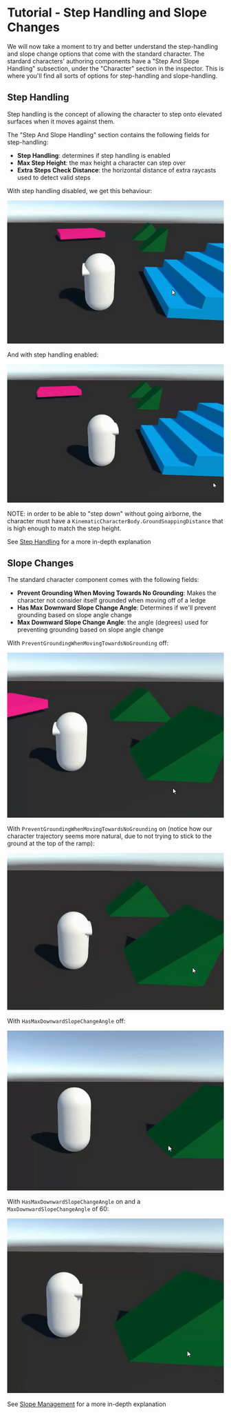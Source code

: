 
# Tutorial - Step Handling and Slope Changes

We will now take a moment to try and better understand the step-handling and slope change options that come with the standard character. The stardard characters' authoring components have a "Step And Slope Handling" subsection, under the "Character" section in the inspector. This is where you'll find all sorts of options for step-handling and slope-handling.

## Step Handling

Step handling is the concept of allowing the character to step onto elevated surfaces when it moves against them.

The "Step And Slope Handling" section contains the following fields for step-handling:
* **Step Handling**: determines if step handling is enabled
* **Max Step Height**: the max height a character can step over
* **Extra Steps Check Distance**: the horizontal distance of extra raycasts used to detect valid steps

With step handling disabled, we get this behaviour:

![](../Images/tutorial_stephandling_off.gif)

And with step handling enabled:

![](../Images/tutorial_stephandling_on.gif)

NOTE: in order to be able to "step down" without going airborne, the character must have a `KinematicCharacterBody.GroundSnappingDistance` that is high enough to match the step height.

See [Step Handling](https://docs.unity3d.com/Packages/com.unity.charactercontroller@latest/index.html?subfolder=/manual/step-handling.html) for a more in-depth explanation


## Slope Changes

The standard character component comes with the following fields:
* **Prevent Grounding When Moving Towards No Grounding**: Makes the character not consider itself grounded when moving off of a ledge
* **Has Max Downward Slope Change Angle**: Determines if we'll prevent grounding based on slope angle change
* **Max Downward Slope Change Angle**: the angle (degrees) used for preventing grounding based on slope angle change

With `PreventGroundingWhenMovingTowardsNoGrounding` off:

![](../Images/tutorial_offledge_off.gif)

With `PreventGroundingWhenMovingTowardsNoGrounding` on (notice how our character trajectory seems more natural, due to not trying to stick to the ground at the top of the ramp):

![](../Images/tutorial_offledge_on.gif)

With `HasMaxDownwardSlopeChangeAngle` off:

![](../Images/tutorial_preventslope_off.gif)

With `HasMaxDownwardSlopeChangeAngle` on and a `MaxDownwardSlopeChangeAngle` of 60:

![](../Images/tutorial_preventslope_on.gif)

See [Slope Management](https://docs.unity3d.com/Packages/com.unity.charactercontroller@latest/index.html?subfolder=/manual/slope-management.html) for a more in-depth explanation